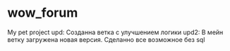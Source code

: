 # wow_forum
My pet project
upd:
Созданна ветка с улучшением логики
upd2: 
В мейн ветку загружена новая версия. Сделанно все возможное без sql
